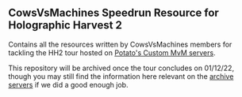 ## CowsVsMachines Speedrun Resource for Holographic Harvest 2
Contains all the resources written by CowsVsMachines members for tackling the HH2 tour hosted on [Potato's Custom MvM servers](https://potato.tf/).

This repository will be archived once the tour concludes on 01/12/22, though you may still find the information here relevant on the [archive servers](https://archive.potato.tf/) if we did a good enough job.